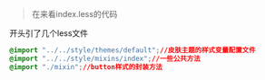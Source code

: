 > 在来看index.less的代码

开头引了几个less文件
```css
@import "../../style/themes/default";//皮肤主题的样式变量配置文件
@import "../../style/mixins/index";//一些公共方法
@import "./mixin";//button样式的封装方法
```
